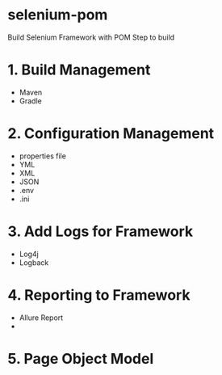 # selenium-pom
Build Selenium Framework with POM
Step to build
# 1. Build Management
- Maven
- Gradle

# 2. Configuration Management
- properties file
- YML
- XML
- JSON
- .env
- .ini

# 3. Add Logs for Framework
- Log4j
- Logback

# 4. Reporting to Framework
- Allure Report
- 

# 5. Page Object Model
